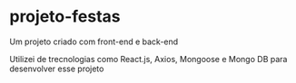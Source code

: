 # projeto-festas
 Um projeto criado com front-end e back-end

Utilizei de trecnologias como React.js, Axios, Mongoose e Mongo DB para desenvolver esse projeto
